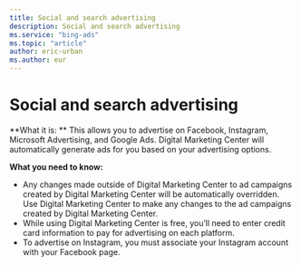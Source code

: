 ```yaml
---
title: Social and search advertising
description: Social and search advertising
ms.service: "bing-ads"
ms.topic: "article"
author: eric-urban
ms.author: eur
---
```


# Social and search advertising

**What it is: ** This allows you to advertise on Facebook, Instagram, Microsoft Advertising, and Google Ads. Digital Marketing Center will automatically generate ads for you based on your advertising options.

**What you need to know:**
- Any changes made outside of Digital Marketing Center to ad campaigns created by Digital Marketing Center will be automatically overridden. Use Digital Marketing Center to make any changes to the ad campaigns created by Digital Marketing Center.
- While using Digital Marketing Center is free, you’ll need to enter credit card information to pay for advertising on each platform.
- To advertise on Instagram, you must associate your Instagram account with your Facebook page.


